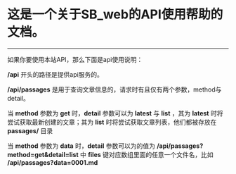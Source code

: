 # 这是一个关于SB_web的API使用帮助的文档。
-------------------------------------
如果你要使用本站API，那么下面是api使用说明：

**/api** 开头的路径是提供api服务的。

**/api/passages** 是用于查询文章信息的，请求时有且仅有两个参数，method与detail。

当 **method** 参数为 **get** 时，**detail** 参数可以为 **latest** 与 **list** ，其为 **latest** 时将尝试获取最新创建的文章；其为 **list** 时将尝试获取文章列表，他们都被存放在 **passages/** 目录

当 **method** 参数为 **data** 时，**detail** 参数可以为的值为 **/api/passages?method=get&detail=list** 中 **files** 键对应数组里面的任意一个文件名，比如 **/api/passages?data=0001.md**

